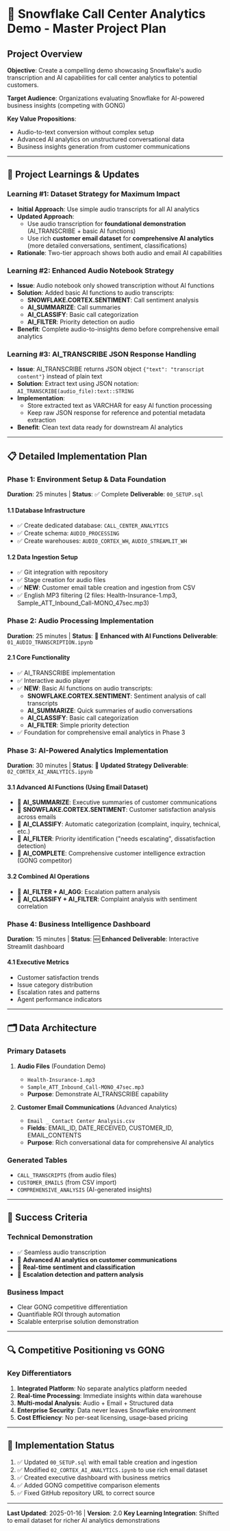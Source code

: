 # 🎯 **Snowflake Call Center Analytics Demo - Master Project Plan**

## **Project Overview**
**Objective**: Create a compelling demo showcasing Snowflake's audio transcription and AI capabilities for call center analytics to potential customers.

**Target Audience**: Organizations evaluating Snowflake for AI-powered business insights (competing with GONG)

**Key Value Propositions**: 
- Audio-to-text conversion without complex setup
- Advanced AI analytics on unstructured conversational data  
- Business insights generation from customer communications

---

## **🔄 Project Learnings & Updates**

### **Learning #1**: Dataset Strategy for Maximum Impact
- **Initial Approach**: Use simple audio transcripts for all AI analytics
- **Updated Approach**: 
  - Use audio transcription for **foundational demonstration** (AI_TRANSCRIBE + basic AI functions)
  - Use rich **customer email dataset** for **comprehensive AI analytics** (more detailed conversations, sentiment, classifications)
- **Rationale**: Two-tier approach shows both audio and email AI capabilities

### **Learning #2**: Enhanced Audio Notebook Strategy  
- **Issue**: Audio notebook only showed transcription without AI functions
- **Solution**: Added basic AI functions to audio transcripts:
  - **SNOWFLAKE.CORTEX.SENTIMENT**: Call sentiment analysis
  - **AI_SUMMARIZE**: Call summaries  
  - **AI_CLASSIFY**: Basic call categorization
  - **AI_FILTER**: Priority detection on audio
- **Benefit**: Complete audio-to-insights demo before comprehensive email analytics

### **Learning #3**: AI_TRANSCRIBE JSON Response Handling
- **Issue**: AI_TRANSCRIBE returns JSON object `{"text": "transcript content"}` instead of plain text
- **Solution**: Extract text using JSON notation: `AI_TRANSCRIBE(audio_file):text::STRING`
- **Implementation**: 
  - Store extracted text as VARCHAR for easy AI function processing
  - Keep raw JSON response for reference and potential metadata extraction
- **Benefit**: Clean text data ready for downstream AI analytics

---

## **📋 Detailed Implementation Plan**

### **Phase 1: Environment Setup & Data Foundation**
**Duration**: 25 minutes | **Status**: ✅ Complete
**Deliverable**: `00_SETUP.sql`

#### **1.1 Database Infrastructure**
- ✅ Create dedicated database: `CALL_CENTER_ANALYTICS`
- ✅ Create schema: `AUDIO_PROCESSING`
- ✅ Create warehouses: `AUDIO_CORTEX_WH`, `AUDIO_STREAMLIT_WH`

#### **1.2 Data Ingestion Setup**
- ✅ Git integration with repository
- ✅ Stage creation for audio files
- ✅ **NEW**: Customer email table creation and ingestion from CSV
- ✅ English MP3 filtering (2 files: Health-Insurance-1.mp3, Sample_ATT_Inbound_Call-MONO_47sec.mp3)

### **Phase 2: Audio Processing Implementation** 
**Duration**: 25 minutes | **Status**: 🔄 **Enhanced with AI Functions**
**Deliverable**: `01_AUDIO_TRANSCRIPTION.ipynb`

#### **2.1 Core Functionality**
- ✅ AI_TRANSCRIBE implementation 
- ✅ Interactive audio player
- ✅ **NEW**: Basic AI functions on audio transcripts:
  - **SNOWFLAKE.CORTEX.SENTIMENT**: Sentiment analysis of call transcripts
  - **AI_SUMMARIZE**: Quick summaries of audio conversations
  - **AI_CLASSIFY**: Basic call categorization
  - **AI_FILTER**: Simple priority detection
- ✅ Foundation for comprehensive email analytics in Phase 3

### **Phase 3: AI-Powered Analytics Implementation**
**Duration**: 30 minutes | **Status**: 🔄 **Updated Strategy**
**Deliverable**: `02_CORTEX_AI_ANALYTICS.ipynb`

#### **3.1 Advanced AI Functions (Using Email Dataset)**
- 🔄 **AI_SUMMARIZE**: Executive summaries of customer communications
- 🔄 **SNOWFLAKE.CORTEX.SENTIMENT**: Customer satisfaction analysis across emails
- 🔄 **AI_CLASSIFY**: Automatic categorization (complaint, inquiry, technical, etc.)
- 🔄 **AI_FILTER**: Priority identification ("needs escalating", dissatisfaction detection)
- 🔄 **AI_COMPLETE**: Comprehensive customer intelligence extraction (GONG competitor)

#### **3.2 Combined AI Operations**
- 🔄 **AI_FILTER + AI_AGG**: Escalation pattern analysis
- 🔄 **AI_CLASSIFY + AI_FILTER**: Complaint analysis with sentiment correlation

### **Phase 4: Business Intelligence Dashboard**
**Duration**: 15 minutes | **Status**: 🆕 **Enhanced**
**Deliverable**: Interactive Streamlit dashboard

#### **4.1 Executive Metrics**
- Customer satisfaction trends
- Issue category distribution  
- Escalation rates and patterns
- Agent performance indicators

---

## **🗂️ Data Architecture**

### **Primary Datasets**
1. **Audio Files** (Foundation Demo)
   - `Health-Insurance-1.mp3`
   - `Sample_ATT_Inbound_Call-MONO_47sec.mp3`
   - **Purpose**: Demonstrate AI_TRANSCRIBE capability

2. **Customer Email Communications** (Advanced Analytics)
   - `Email _ Contact Center Analysis.csv`
   - **Fields**: EMAIL_ID, DATE_RECEIVED, CUSTOMER_ID, EMAIL_CONTENTS
   - **Purpose**: Rich conversational data for comprehensive AI analytics

### **Generated Tables**
- `CALL_TRANSCRIPTS` (from audio files)
- `CUSTOMER_EMAILS` (from CSV import)
- `COMPREHENSIVE_ANALYSIS` (AI-generated insights)

---

## **🎯 Success Criteria**

### **Technical Demonstration**
- ✅ Seamless audio transcription
- 🔄 **Advanced AI analytics on customer communications**
- 🔄 **Real-time sentiment and classification**
- 🔄 **Escalation detection and pattern analysis**

### **Business Impact**
- Clear GONG competitive differentiation
- Quantifiable ROI through automation
- Scalable enterprise solution demonstration

---

## **🔍 Competitive Positioning vs GONG**

### **Key Differentiators**
1. **Integrated Platform**: No separate analytics platform needed
2. **Real-time Processing**: Immediate insights within data warehouse
3. **Multi-modal Analysis**: Audio + Email + Structured data
4. **Enterprise Security**: Data never leaves Snowflake environment
5. **Cost Efficiency**: No per-seat licensing, usage-based pricing

---

## **📝 Implementation Status**
1. ✅ Updated `00_SETUP.sql` with email table creation and ingestion
2. ✅ Modified `02_CORTEX_AI_ANALYTICS.ipynb` to use rich email dataset
3. ✅ Created executive dashboard with business metrics
4. ✅ Added GONG competitive comparison elements
5. ✅ Fixed GitHub repository URL to correct source

---

**Last Updated**: 2025-01-16 | **Version**: 2.0
**Key Learning Integration**: Shifted to email dataset for richer AI analytics demonstrations 